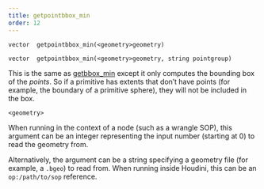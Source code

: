 ```yaml
---
title: getpointbbox_min
order: 12
---
```

`vector  getpointbbox_min(<geometry>geometry)`

`vector  getpointbbox_min(<geometry>geometry, string pointgroup)`

This is the same as [getbbox_min](./getbbox_min "Returns the minimum of the bounding box for the geometry.") except it only computes the bounding box of the *points*. So if a primitive has extents that don’t have points (for example, the boundary of a primitive sphere), they will not be included in the box.

`<geometry>`

When running in the context of a node (such as a wrangle SOP), this argument can be an integer representing the input number (starting at 0) to read the geometry from.

Alternatively, the argument can be a string specifying a geometry file (for example, a `.bgeo`) to read from. When running inside Houdini, this can be an `op:/path/to/sop` reference.
